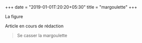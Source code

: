+++
date = "2019-01-01T:20:20+05:30"
title = "margoulette"
+++

La figure
<!--more-->
Article en cours de rédaction

> Se casser la margoulette
